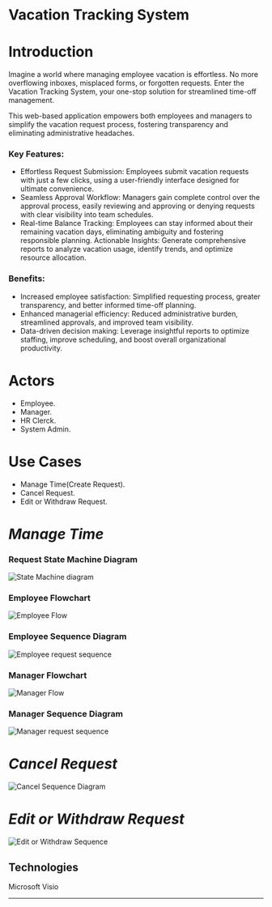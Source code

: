 # Vacation Tracking System

# Introduction

Imagine a world where managing employee vacation is effortless. No more overflowing inboxes, misplaced forms, or forgotten requests. Enter the Vacation Tracking System, your one-stop solution for streamlined time-off management.

This web-based application empowers both employees and managers to simplify the vacation request process, fostering transparency and eliminating administrative headaches.

### Key Features:

- Effortless Request Submission: Employees submit vacation requests with just a few clicks, using a user-friendly interface designed for ultimate convenience.
- Seamless Approval Workflow: Managers gain complete control over the approval process, easily reviewing and approving or denying requests with clear visibility into team schedules.
- Real-time Balance Tracking: Employees can stay informed about their remaining vacation days, eliminating ambiguity and fostering responsible planning.
Actionable Insights: Generate comprehensive reports to analyze vacation usage, identify trends, and optimize resource allocation.



### Benefits:

- Increased employee satisfaction: Simplified requesting process, greater transparency, and better informed time-off planning.
- Enhanced managerial efficiency: Reduced administrative burden, streamlined approvals, and improved team visibility.
- Data-driven decision making: Leverage insightful reports to optimize staffing, improve scheduling, and boost overall organizational productivity.



# Actors

- Employee.
- Manager.
- HR Clerck.
- System Admin.

# Use Cases

- Manage Time(Create Request).
- Cancel Request.
- Edit or Withdraw Request.


# ***Manage Time***

### Request State Machine Diagram
![State Machine diagram](https://github.com/Batrawy01/VTS/assets/155172502/64a710dc-40ac-4e94-a1b5-0ecd9c0f025f)

### Employee Flowchart
![Employee Flow](https://github.com/Batrawy01/VTS/assets/155172502/371ac4a9-18da-4237-bf20-d52ab6b1d444)
### Employee Sequence Diagram
![Employee request sequence](https://github.com/Batrawy01/VTS/assets/155172502/1b760ec1-51ea-4760-a20c-0ab6799a6e18)

### Manager Flowchart
![Manager Flow](https://github.com/Batrawy01/VTS/assets/155172502/c9b476d9-9df0-4fe9-a25a-4a0450552cf2)
### Manager Sequence Diagram
![Manager request sequence](https://github.com/Batrawy01/VTS/assets/155172502/f7a1605b-149c-42dd-a10a-35da3fa6600d)





# ***Cancel Request***
![Cancel Sequence Diagram](https://github.com/Batrawy01/VTS/assets/155172502/811c74d7-aaf3-4d1e-840c-f570e58aee61)





# ***Edit or Withdraw Request***
![Edit or Withdraw Sequence](https://github.com/Batrawy01/VTS/assets/155172502/062f7d02-2a5d-48e9-89ae-89a36c48fe1d)






## Technologies

Microsoft Visio

----------------------------------------------------------------------------




